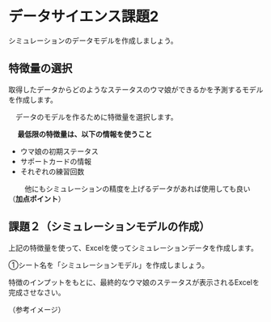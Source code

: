 # データサイエンス課題2

シミュレーションのデータモデルを作成しましょう。


## 特徴量の選択

取得したデータからどのようなステータスのウマ娘ができるかを予測するモデルを作成します。

　データのモデルを作るために特徴量を選択します。

　
 **最低限の特徴量は、以下の情報を使うこと**
 
 - ウマ娘の初期ステータス
 - サポートカードの情報
 - それぞれの練習回数
 
 　 
　他にもシミュレーションの精度を上げるデータがあれば使用しても良い（**加点ポイント**）
 
 
## 課題２（シミュレーションモデルの作成）

上記の特徴量を使って、Excelを使ってシミュレーションデータを作成します。

①シート名を「シミュレーションモデル」を作成しましょう。


特徴のインプットをもとに、最終的なウマ娘のステータスが表示されるExcelを完成させなさい。



（参考イメージ）





